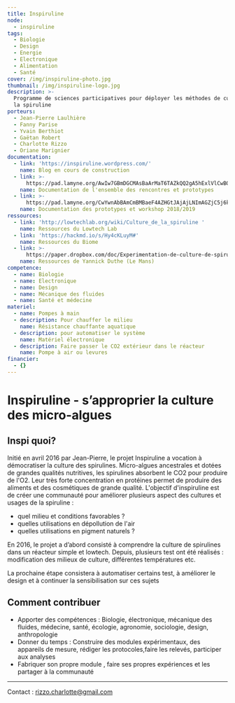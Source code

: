 ```yaml
---
title: Inspiruline
node:
  - inspiruline
tags:
  - Biologie
  - Design
  - Energie
  - Electronique
  - Alimentation
  - Santé
cover: /img/inspiruline-photo.jpg
thumbnail: /img/inspiruline-logo.jpg
description: >-
  Programme de sciences participatives pour déployer les méthodes de culture de
  la spiruline
porteurs:
  - Jean-Pierre Laulhière
  - Fanny Parise
  - Yvain Berthiot
  - Gaëtan Robert
  - Charlotte Rizzo
  - Oriane Marignier
documentation:
  - link: 'https://inspiruline.wordpress.com/'
    name: Blog en cours de construction
  - link: >-
      https://pad.lamyne.org/AwIw7GBmDGCMAsBaArMaT6TAZkQQ2gA5hExlVlCwBOAE2GUiA===?both
    name: Documentation de l'ensemble des rencontres et prototypes
  - link: >-
      https://pad.lamyne.org/CwYwnAbBAmCmBMBaeF4AZHGtJAjAjLNImAGZjC5j6kQAcsArEA==?both#
    name: Documentation des prototypes et workshop 2018/2019
ressources:
  - link: 'http://lowtechlab.org/wiki/Culture_de_la_spiruline '
    name: Ressources du Lowtech Lab
  - link: 'https://hackmd.io/s/Hy4cKLuyM#'
    name: Ressources du Biome
  - link: >-
      https://paper.dropbox.com/doc/Experimentation-de-culture-de-spiruline-en-aquarium-au-Mans-39dT6Gpm283fR3M5vIT6m
    name: Ressources de Yannick Duthe (Le Mans)
competence:
  - name: Biologie
  - name: Electronique
  - name: Design
  - name: Mécanique des fluides
  - name: Santé et médecine
materiel:
  - name: Pompes à main
  - description: Pour chauffer le milieu
    name: Résistance chauffante aquatique
  - description: pour automatiser le système
    name: Matériel électronique
  - description: Faire passer le CO2 extérieur dans le réacteur
    name: Pompe à air ou levures
financier:
  - {}
---
```

# Inspiruline - s’approprier la culture des micro-algues

## Inspi quoi?

Initié en avril 2016 par Jean-Pierre, le projet Inspiruline a vocation à démocratiser la culture des spirulines. Micro-algues ancestrales et dotées de grandes qualités nutritives, les spirulines absorbent le CO2 pour produire de l'O2. Leur très forte concentration en protéines permet de produire des aliments et des cosmétiques de grande qualité. L'objectif d'inspiruline est de créer une communauté pour améliorer plusieurs aspect des cultures et usages de la spiruline :

* quel milieu et conditions favorables ?
* quelles utilisations en dépollution de l'air
* quelles utilisations en pigment naturels ?  

En 2016, le projet a d’abord consisté à comprendre la culture de spirulines dans un réacteur simple et lowtech. Depuis, plusieurs test ont été réalisés : modification des milieux de culture, différentes températures etc.

La prochaine étape consistera à automatiser certains test, à améliorer le design et à continuer la sensibilisation sur ces sujets

## Comment contribuer

* Apporter des compétences : Biologie, électronique, mécanique des fluides, médecine, santé, écologie, agronomie, sociologie, design, anthropologie
* Donner du temps : Construire des modules expérimentaux, des appareils de mesure, rédiger les protocoles,faire les relevés, participer aux analyses
* Fabriquer son propre module , faire ses propres expériences et les partager à la communauté

- - -

Contact : rizzo.charlotte@gmail.com
